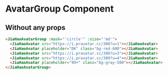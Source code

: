 <script setup lang="ts">
import {JiaHaoAvatarGroup, JiaHaoAvatar} from 'jiahao-vue'
</script>

# AvatarGroup Component

## Without any props

<JiaHaoAvatarGroup :mask="'circle'" :size="'md'">
    <JiaHaoAvatar src="https://i.pravatar.cc/300?u=1"></JiaHaoAvatar>
    <JiaHaoAvatar placeholder="DK" class="bg-red-600"></JiaHaoAvatar>
    <JiaHaoAvatar src="https://i.pravatar.cc/300?u=3"></JiaHaoAvatar>
    <JiaHaoAvatar src="https://i.pravatar.cc/300?u=4"></JiaHaoAvatar>
    <JiaHaoAvatar placeholder="99+" class="bg-gray-500"></JiaHaoAvatar>
</JiaHaoAvatarGroup>

```html
<JiaHaoAvatarGroup :mask="'circle'" :size="'md'">
  <JiaHaoAvatar src="https://i.pravatar.cc/300?u=1"></JiaHaoAvatar>
  <JiaHaoAvatar placeholder="DK" class="bg-red-600"></JiaHaoAvatar>
  <JiaHaoAvatar src="https://i.pravatar.cc/300?u=3"></JiaHaoAvatar>
  <JiaHaoAvatar src="https://i.pravatar.cc/300?u=4"></JiaHaoAvatar>
  <JiaHaoAvatar placeholder="99+" class="bg-gray-500"></JiaHaoAvatar>
</JiaHaoAvatarGroup>
```
